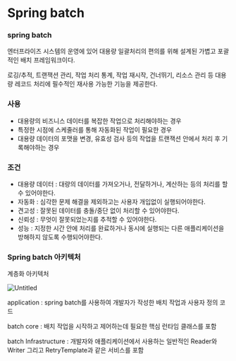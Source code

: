 # Spring batch

### spring batch

엔터프라이즈 시스템의 운영에 있어 대용량 일괄처리의 편의를 위해 설계된 가볍고 포괄적인 배치 프레임워크이다.

로깅/추적, 트랜잭션 관리, 작업 처리 통계, 작업 재시작, 건너뛰기, 리소스 관리 등 대용량 레코드 처리에 필수적인 재사용 가능한 기능을 제공한다.

### 사용

- 대용량의 비즈니스 데이터를 복잡한 작업으로 처리해야하는 경우
- 특정한 시점에 스케줄러를 통해 자동화된 작업이 필요한 경우
- 대용량 데이터의 포맷을 변경, 유효성 검사 등의 작업을 트랜잭션 안에서 처리 후 기록해야하는 경우

### 조건

- 대용량 데이터 : 대량의 데이터를 가져오거나, 전달하거나, 계산하는 등의 처리를 할 수 있어야한다.
- 자동화 : 심각한 문제 해결을 제외하고는 사용자 개입없이 실행되어야한다.
- 견고성 : 잘못된 데이터를 충돌/중단 없이 처리할 수 있어야한다.
- 신뢰성 : 무엇이 잘못되었는지를 추적할 수 있어야한다.
- 성능 : 지정한 시간 안에 처리를 완료하거나 동시에 실행되는 다른 애플리케이션을 방해하지 않도록 수행되어야한다.

### Spring batch 아키텍처

계층화 아키텍처

![Untitled](https://s3-us-west-2.amazonaws.com/secure.notion-static.com/aed69260-dac1-4b34-87e6-9d1678822794/Untitled.png)

application : spring batch를 사용하여 개발자가 작성한 배치 작업과 사용자 정의 코드

batch core : 배치 작업을 시작하고 제어하는데 필요한 핵심 런타임 클래스를 포함

batch Infrastructure : 개발자와 애플리케이션에서 사용하는 일반적인 Reader와 Writer 그리고 RetryTemplate과 같은 서비스를 포함